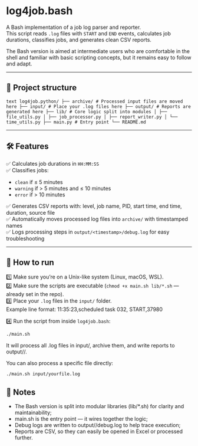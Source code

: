 # log4job.bash

A Bash implementation of a job log parser and reporter.  
This script reads `.log` files with `START` and `END` events, calculates job durations, classifies jobs, and generates clean CSV reports.

The Bash version is aimed at intermediate users who are comfortable in the shell and familiar with basic scripting concepts, but it remains easy to follow and adapt.

---

## 📂 Project structure

</pre> <pre> ```text log4job.python/ ├── archive/ # Processed input files are moved here ├── input/ # Place your .log files here ├── output/ # Reports are generated here ├── lib/ # Core logic split into modules │ ├── file_utils.py │ ├── job_processor.py │ ├── report_writer.py │ └── time_utils.py ├── main.py # Entry point └── README.md ``` </pre>

---

## 🛠 Features

✅ Calculates job durations in `HH:MM:SS`  
✅ Classifies jobs:
- `clean` if ≤ 5 minutes
- `warning` if > 5 minutes and ≤ 10 minutes
- `error` if > 10 minutes

✅ Generates CSV reports with: level, job name, PID, start time, end time, duration, source file  
✅ Automatically moves processed log files into `archive/` with timestamped names  
✅ Logs processing steps in `output/<timestamp>/debug.log` for easy troubleshooting

---

## 🚀 How to run

1️⃣ Make sure you’re on a Unix-like system (Linux, macOS, WSL).  
2️⃣ Make sure the scripts are executable (`chmod +x main.sh lib/*.sh` — already set in the repo).  
3️⃣ Place your `.log` files in the `input/` folder.  
   Example line format: 11:35:23,scheduled task 032, START,37980

4️⃣ Run the script from inside `log4job.bash`:
```bash
./main.sh
```

It will process all .log files in input/, archive them, and write reports to output/<timestamp>/.

You can also process a specific file directly:
```
./main.sh input/yourfile.log
```
## 📝 Notes
- The Bash version is split into modular libraries (lib/*.sh) for clarity and maintainability;
- main.sh is the entry point — it wires together the logic;
- Debug logs are written to output/<timestamp>/debug.log to help trace execution;
- Reports are CSV, so they can easily be opened in Excel or processed further.

